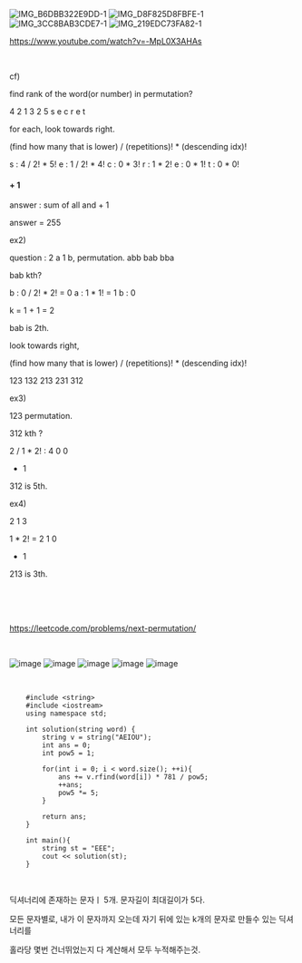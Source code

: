 ![IMG_B6DBB322E9DD-1](https://user-images.githubusercontent.com/74404132/131821381-23f99a6e-9c16-41be-813a-d25f908dd655.jpeg)
![IMG_D8F825D8FBFE-1](https://user-images.githubusercontent.com/74404132/131821386-b5b93a3c-ad8b-4c5b-8975-c6813e51c551.jpeg)
![IMG_3CC8BAB3CDE7-1](https://user-images.githubusercontent.com/74404132/131821427-b24e09c2-dd03-4e66-a5ce-5cc1ecfe28b6.jpeg)
![IMG_219EDC73FA82-1](https://user-images.githubusercontent.com/74404132/131821430-6234e812-73aa-4cb0-ba5e-fb00aa61500a.jpeg)



https://www.youtube.com/watch?v=-MpL0X3AHAs

<br/>

cf)

find rank of the word(or number) in permutation?

4 2 1 3 2 5
s e c r e t



for each, look towards right.

(find how many that is lower) / (repetitions)! * (descending idx)!

s : 4 / 2!    * 5!
e : 1 / 2!    * 4!
c : 0         * 3!
r : 1         * 2!
e : 0         * 1!
t : 0         * 0!

#### + 1

answer : sum of all and + 1

answer = 255


ex2)

question : 2 a 1 b, permutation.
abb
bab
bba

bab kth?

b : 0 / 2! * 2!   = 0
a : 1  * 1!       = 1
b : 0

k = 1 + 1 = 2

bab is 2th.



look towards right, 

(find how many that is lower) / (repetitions)! * (descending idx)!

123
132
213
231
312


ex3)

123 permutation.

312 kth ? 


2 /  1 * 2! : 4
0 
0
+ 1

312 is 5th.


ex4)


2 1 3

1 * 2! = 2
1
0
+ 1

213 is 3th.


<br/>


<br/>

<br/>


https://leetcode.com/problems/next-permutation/

<br/>

![image](https://user-images.githubusercontent.com/74404132/131856073-edd22566-9ecd-4cfd-b3db-f041be22fa9c.png)
![image](https://user-images.githubusercontent.com/74404132/131856244-8f081988-78ac-4ee6-93ef-6a2e0dcd991a.png)
![image](https://user-images.githubusercontent.com/74404132/131855804-80cd0d19-2f12-4348-9f1b-d61035fd9c6d.png)
![image](https://user-images.githubusercontent.com/74404132/131855829-72dab7b5-57c6-480a-a290-f2d0a22056c8.png)
![image](https://user-images.githubusercontent.com/74404132/131855892-d95c4906-b10f-4c08-bbfd-cbacb78dcb10.png)


<br/>



        #include <string>
        #include <iostream>
        using namespace std;

        int solution(string word) {
            string v = string("AEIOU");
            int ans = 0;
            int pow5 = 1;

            for(int i = 0; i < word.size(); ++i){
                ans += v.rfind(word[i]) * 781 / pow5;
                ++ans;
                pow5 *= 5;
            }

            return ans;
        }

        int main(){
            string st = "EEE";
            cout << solution(st);
        }


<br/>


딕셔너리에 존재하는 문자ㅣ 5개. 문자길이 최대길이가 5다. 

모든 문자별로, 내가 이 문자까지 오는데 자기 뒤에 있는 k개의 문자로 만들수 있는 딕셔너리를 

홀라당 몇번 건너뛰었는지 다 계산해서 모두 누적해주는것.